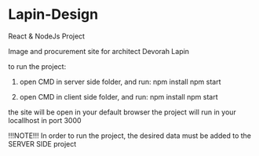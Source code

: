 # Lapin-Design
React &amp; NodeJs Project

Image and procurement site for architect Devorah Lapin

to run the project:

1. open CMD in server side folder, and run:
	npm install
	npm start

2. open CMD in client side folder, and run:
	npm install
	npm start

the site will be open in your default browser
the project will run in your locallhost in port 3000

!!!NOTE!!!
In order to run the project, the desired data must be added to the SERVER SIDE project
